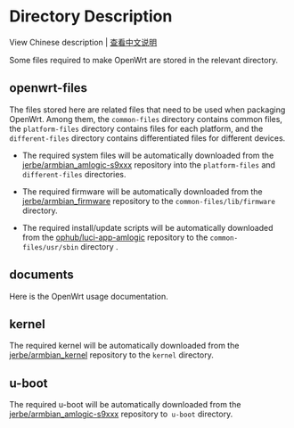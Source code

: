 # Directory Description

View Chinese description  |  [查看中文说明](README.cn.md)

Some files required to make OpenWrt are stored in the relevant directory.

## openwrt-files

The files stored here are related files that need to be used when packaging OpenWrt. Among them, the `common-files` directory contains common files, the `platform-files` directory contains files for each platform, and the `different-files` directory contains differentiated files for different devices.

- The required system files will be automatically downloaded from the [jerbe/armbian_amlogic-s9xxx](https://github.com/jerbe/armbian_amlogic-s9xxx/tree/main/build-armbian/armbian-files) repository into the `platform-files` and `different-files` directories.

- The required firmware will be automatically downloaded from the [jerbe/armbian_firmware](https://github.com/jerbe/armbian_firmware) repository to the `common-files/lib/firmware` directory.

- The required install/update scripts will be automatically downloaded from the [ophub/luci-app-amlogic](https://github.com/ophub/luci-app-amlogic) repository to the `common-files/usr/sbin` directory .

## documents

Here is the OpenWrt usage documentation.

## kernel

The required kernel will be automatically downloaded from the [jerbe/armbian_kernel](https://github.com/jerbe/armbian_kernel) repository to the `kernel` directory.

## u-boot

The required u-boot will be automatically downloaded from the [jerbe/armbian_amlogic-s9xxx](https://github.com/jerbe/armbian_amlogic-s9xxx/tree/main/build-armbian/u-boot) repository to` u-boot` directory.

